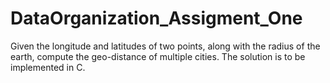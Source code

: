 # DataOrganization_Assigment_One
Given the longitude and latitudes of two points, along with the radius of the earth, compute the geo-distance of multiple cities. The solution is to be implemented in C. 
